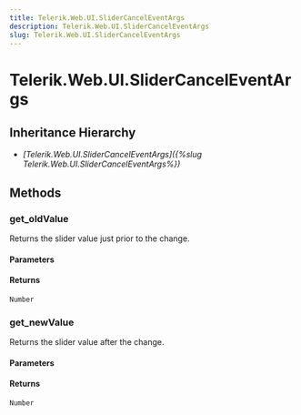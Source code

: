 ```yaml
---
title: Telerik.Web.UI.SliderCancelEventArgs
description: Telerik.Web.UI.SliderCancelEventArgs
slug: Telerik.Web.UI.SliderCancelEventArgs
---
```


# Telerik.Web.UI.SliderCancelEventArgs

## Inheritance Hierarchy

* *[Telerik.Web.UI.SliderCancelEventArgs]({%slug Telerik.Web.UI.SliderCancelEventArgs%})*


## Methods

###  get_oldValue

Returns the slider value just prior to the change. 

#### Parameters

#### Returns

`Number` 

### get_newValue

Returns the slider value after the change. 

#### Parameters

#### Returns

`Number` 

